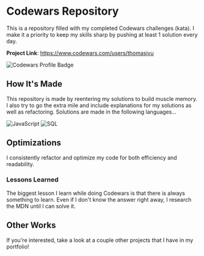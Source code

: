 # **Codewars Repository**

This is a repository filled with my completed Codewars challenges (kata). I make it a priority to keep my skills sharp by pushing at least 1 solution every day.

**Project Link**: https://www.codewars.com/users/thomasjvu

![Codewars Profile Badge](https://www.codewars.com/users/thomasjvu/badges/large "Codewars Profile Badge")

## **How It's Made**

This repository is made by reentering my solutions to build muscle memory. I also try to go the extra mile and include explanations for my solutions as well as refactoring. Solutions are made in the following languages...

![JavaScript](https://img.shields.io/badge/javascript-%23323330.svg?style=for-the-badge&logo=javascript&logoColor=%23F7DF1E)
![SQL](https://img.icons8.com/office/30/000000/sql.png)



## **Optimizations**

I consistently refactor and optimize my code for both efficiency and readability.

### **Lessons Learned**

The biggest lesson I learn while doing Codewars is that there is always something to learn. Even if I don't know the answer right away, I research the MDN until I can solve it. 

## **Other Works**
If you're interested, take a look at a couple other projects that I have in my portfolio!
